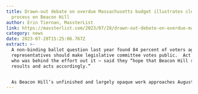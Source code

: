 ```yaml
---
title: Drawn-out debate on overdue Massachusetts budget illustrates closed-door
  process on Beacon Hill
author: Erin Tiernan, MassterList
link: https://massterlist.com/2023/07/28/drawn-out-debate-on-overdue-massachusetts-budget-illustrates-closed-door-process-on-beacon-hill/
category: news
date: 2023-07-28T15:25:06.767Z
extract: >-
  A non-binding ballot question last year found 84 percent of voters agree
  representatives should make legislative committee votes public.  Act on Mass –
  who was behind the effort out it — said they “hope that Beacon Hill sees these
  results and acts accordingly.”


  As Beacon Hill’s unfinished and largely opaque work approaches August, it appears the Legislature missed the memo.
---
```

